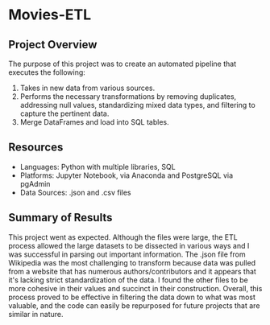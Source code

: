 # Movies-ETL

## Project Overview

The purpose of this project was to create an automated pipeline that executes the following:

1. Takes in new data from various sources.
2. Performs the necessary transformations by removing duplicates, addressing null values, standardizing mixed data types, and filtering to capture the pertinent data.
3. Merge DataFrames and load into SQL tables.


## Resources
* Languages: Python with multiple libraries, SQL
* Platforms: Jupyter Notebook, via Anaconda and PostgreSQL via pgAdmin
* Data Sources: .json and .csv files

## Summary of Results

This project went as expected. Although the files were large, the ETL process allowed the large datasets to be dissected in various ways and I was successful in parsing out important information. The .json file from Wikipedia was the most challenging to transform because data was pulled from a website that has numerous authors/contributors and it appears that it's lacking strict standardization of the data. I found the other files to be more cohesive in their values and succinct in their construction. Overall, this process proved to be effective in filtering the data down to what was most valuable, and the code can easily be repurposed for future projects that are similar in nature.
